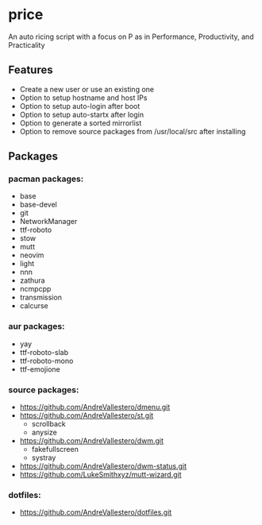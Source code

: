 # price
An auto ricing script with a focus on P as in Performance, Productivity, and Practicality



## Features
* Create a new user or use an existing one
* Option to setup hostname and host IPs
* Option to setup auto-login after boot
* Option to setup auto-startx after login
* Option to generate a sorted mirrorlist
* Option to remove source packages from /usr/local/src after installing

## Packages
### pacman packages:
* base
* base-devel
* git
* NetworkManager
* ttf-roboto
* stow
* mutt
* neovim
* light
* nnn
* zathura
* ncmpcpp
* transmission
* calcurse

### aur packages:
* yay
* ttf-roboto-slab
* ttf-roboto-mono
* ttf-emojione

### source packages:
* https://github.com/AndreVallestero/dmenu.git
* https://github.com/AndreVallestero/st.git
    * scrollback
    * anysize
* https://github.com/AndreVallestero/dwm.git
    * fakefullscreen
    * systray
* https://github.com/AndreVallestero/dwm-status.git
* https://github.com/LukeSmithxyz/mutt-wizard.git

### dotfiles:
* https://github.com/AndreVallestero/dotfiles.git
